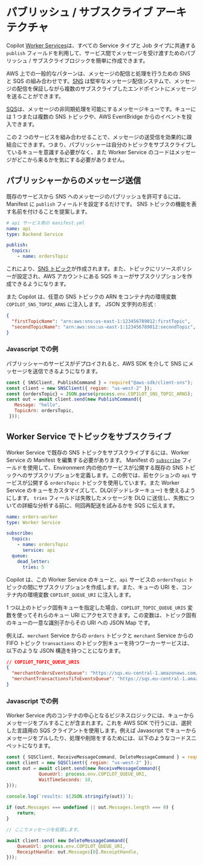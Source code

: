 # パブリッシュ / サブスクライブ アーキテクチャ

Copilot [Worker Services](../manifest/worker-service.ja.md)は、すべての Service タイプと Job タイプに共通する `publish` フィールドを利用して、サービス間でメッセージを受け渡すためのパブリッシュ / サブスクライブロジックを簡単に作成できます。

AWS 上での一般的なパターンは、メッセージの配信と処理を行うための SNS と SQS の組み合わせです。[SNS](https://docs.aws.amazon.com/ja_jp/sns/latest/dg/welcome.html) は堅牢なメッセージ配信システムで、メッセージの配信を保証しながら複数のサブスクライブしたエンドポイントにメッセージを送ることができます。

[SQS](https://docs.aws.amazon.com/ja_jp/AWSSimpleQueueService/latest/SQSDeveloperGuide/welcome.html)は、メッセージの非同期処理を可能にするメッセージキューです。キューには 1 つまたは複数の SNS トピックや、AWS EventBridge からのイベントを投入できます。

この 2 つのサービスを組み合わせることで、メッセージの送受信を効果的に疎結合にできます。つまり、パブリッシャーは自分のトピックをサブスクライブしているキューを意識する必要がなく、また Worker Service のコードはメッセージがどこから来るかを気にする必要がありません。

## パブリッシャーからのメッセージ送信

既存のサービスから SNS へのメッセージのパブリッシュを許可するには、Manifest に `publish` フィールドを設定するだけです。
SNS トピックの機能を表す名前を付けることを提案します。

```yaml
# api サービス用の manifest.yml
name: api
type: Backend Service

publish:
  topics:
    - name: ordersTopic
```

これにより、[SNS トピック](https://docs.aws.amazon.com/ja_jp/sns/latest/dg/welcome.html)が作成されます。また、トピックにリソースポリシーが設定され、AWS アカウントにある SQS キューがサブスクリプションを作成できるようになります。

また Copilot は、任意の SNS トピックの ARN をコンテナ内の環境変数 `COPILOT_SNS_TOPIC_ARNS` に注入します。
JSON 文字列の形式 :
```json
{
  "firstTopicName": "arn:aws:sns:us-east-1:123456789012:firstTopic",
  "secondTopicName": "arn:aws:sns:us-east-1:123456789012:secondTopic",
}
```

### Javascript での例
パブリッシャーのサービスがデプロイされると、AWS SDK を介して SNS にメッセージを送信できるようになります。

```javascript
const { SNSClient, PublishCommand } = require("@aws-sdk/client-sns");
const client = new SNSClient({ region: "us-west-2" });
const {ordersTopic} = JSON.parse(process.env.COPILOT_SNS_TOPIC_ARNS);
const out = await client.send(new PublishCommand({
   Message: "hello",
   TopicArn: ordersTopic,
 }));
```
## Worker Service でトピックをサブスクライブ

Worker Service で既存の SNS トピックをサブスクライブするには、Worker Service の Manifest を編集する必要があります。
Manifest の [`subscribe`](../manifest/worker-service/#subscribe) フィールドを使用して、Environment 内の他のサービスが公開する既存の SNS トピックへのサブスクリプションを定義します。この例では、前セクションの `api` サービスが公開する `ordersTopic` トピックを使用しています。また Worker Service のキューをカスタマイズして、DLQ(デッドレターキュー) を使えるようにします。
`tries` フィールドは失敗したメッセージを DLQ に送信し、失敗についての詳細な分析する前に、何回再配送を試みるかを SQS に伝えます。


```yaml
name: orders-worker
type: Worker Service

subscribe:
  topics:
    - name: ordersTopic
      service: api
  queue:
    dead_letter:
      tries: 5
```

Copilot は、この Worker Service のキューと、`api` サービスの `ordersTopic` トピックの間にサブスクリプションを作成します。また、キューの URI を、コンテナ内の環境変数 `COPILOT_QUEUE_URI` に注入します。

1 つ以上のトピック固有キューを指定した場合、`COPILOT_TOPIC_QUEUE_URIS` 変数を使ってそれらのキュー URI にアクセスできます。この変数は、トピック固有のキューの一意な識別子からその URI への JSON Map です。

例えば、`merchant` Service からの `orders` トピックと `merchant` Service からの FIFO トピック `transactions` のトピック別キューを持つワーカーサービスは、以下のような JSON 構造を持つことになります。

```json
// COPILOT_TOPIC_QUEUE_URIS
{
  "merchantOrdersEventsQueue": "https://sqs.eu-central-1.amazonaws.com/...",
  "merchantTransactionsfifoEventsQueue": "https://sqs.eu-central-1.amazonaws.com/..."
}
```

### Javascript での例

Worker Service 内のコンテナの中心となるビジネスロジックには、キューからメッセージをプルすることが含まれます。これを AWS SDK で行うには、選択した言語用の SQS クライアントを使用します。例えば Javascript でキューからメッセージをプルしたり、処理や削除をするためには、以下のようなコードスニペットになります。

```javascript
const { SQSClient, ReceiveMessageCommand, DeleteMessageCommand } = require("@aws-sdk/client-sqs");
const client = new SQSClient({ region: "us-west-2" });
const out = await client.send(new ReceiveMessageCommand({
            QueueUrl: process.env.COPILOT_QUEUE_URI,
            WaitTimeSeconds: 10,
}));

console.log(`results: ${JSON.stringify(out)}`);
 
if (out.Messages === undefined || out.Messages.length === 0) {
    return;
}

// ここでメッセージを処理します。

await client.send( new DeleteMessageCommand({
    QueueUrl: process.env.COPILOT_QUEUE_URI,
    ReceiptHandle: out.Messages[0].ReceiptHandle,
}));
```